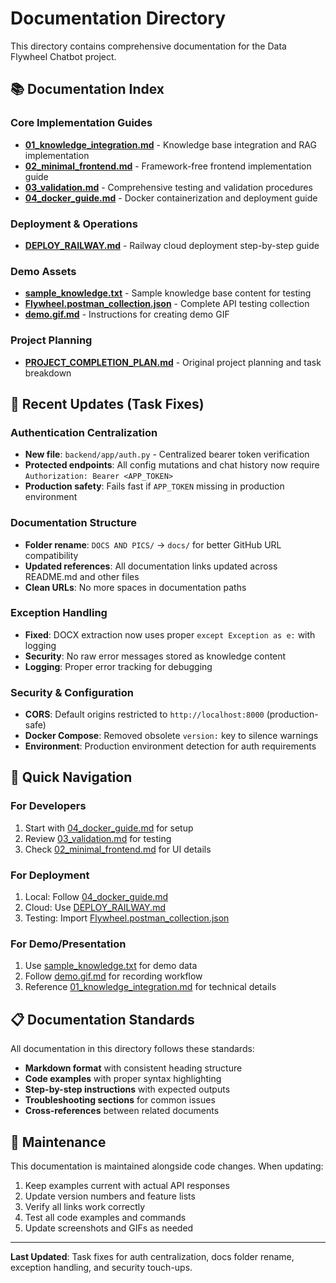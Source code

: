 # Documentation Directory

This directory contains comprehensive documentation for the Data Flywheel Chatbot project.

## 📚 Documentation Index

### Core Implementation Guides
- **[01_knowledge_integration.md](01_knowledge_integration.md)** - Knowledge base integration and RAG implementation
- **[02_minimal_frontend.md](02_minimal_frontend.md)** - Framework-free frontend implementation guide
- **[03_validation.md](03_validation.md)** - Comprehensive testing and validation procedures
- **[04_docker_guide.md](04_docker_guide.md)** - Docker containerization and deployment guide

### Deployment & Operations
- **[DEPLOY_RAILWAY.md](DEPLOY_RAILWAY.md)** - Railway cloud deployment step-by-step guide

### Demo Assets
- **[sample_knowledge.txt](sample_knowledge.txt)** - Sample knowledge base content for testing
- **[Flywheel.postman_collection.json](Flywheel.postman_collection.json)** - Complete API testing collection
- **[demo.gif.md](demo.gif.md)** - Instructions for creating demo GIF

### Project Planning
- **[PROJECT_COMPLETION_PLAN.md](PROJECT_COMPLETION_PLAN.md)** - Original project planning and task breakdown

## 🔧 Recent Updates (Task Fixes)

### Authentication Centralization
- **New file**: `backend/app/auth.py` - Centralized bearer token verification
- **Protected endpoints**: All config mutations and chat history now require `Authorization: Bearer <APP_TOKEN>`
- **Production safety**: Fails fast if `APP_TOKEN` missing in production environment

### Documentation Structure
- **Folder rename**: `DOCS AND PICS/` → `docs/` for better GitHub URL compatibility
- **Updated references**: All documentation links updated across README.md and other files
- **Clean URLs**: No more spaces in documentation paths

### Exception Handling
- **Fixed**: DOCX extraction now uses proper `except Exception as e:` with logging
- **Security**: No raw error messages stored as knowledge content
- **Logging**: Proper error tracking for debugging

### Security & Configuration
- **CORS**: Default origins restricted to `http://localhost:8000` (production-safe)
- **Docker Compose**: Removed obsolete `version:` key to silence warnings
- **Environment**: Production environment detection for auth requirements

## 🚀 Quick Navigation

### For Developers
1. Start with [04_docker_guide.md](04_docker_guide.md) for setup
2. Review [03_validation.md](03_validation.md) for testing
3. Check [02_minimal_frontend.md](02_minimal_frontend.md) for UI details

### For Deployment
1. Local: Follow [04_docker_guide.md](04_docker_guide.md)
2. Cloud: Use [DEPLOY_RAILWAY.md](DEPLOY_RAILWAY.md)
3. Testing: Import [Flywheel.postman_collection.json](Flywheel.postman_collection.json)

### For Demo/Presentation
1. Use [sample_knowledge.txt](sample_knowledge.txt) for demo data
2. Follow [demo.gif.md](demo.gif.md) for recording workflow
3. Reference [01_knowledge_integration.md](01_knowledge_integration.md) for technical details

## 📋 Documentation Standards

All documentation in this directory follows these standards:
- **Markdown format** with consistent heading structure
- **Code examples** with proper syntax highlighting
- **Step-by-step instructions** with expected outputs
- **Troubleshooting sections** for common issues
- **Cross-references** between related documents

## 🔄 Maintenance

This documentation is maintained alongside code changes. When updating:
1. Keep examples current with actual API responses
2. Update version numbers and feature lists
3. Verify all links work correctly
4. Test all code examples and commands
5. Update screenshots and GIFs as needed

---

**Last Updated**: Task fixes for auth centralization, docs folder rename, exception handling, and security touch-ups.
